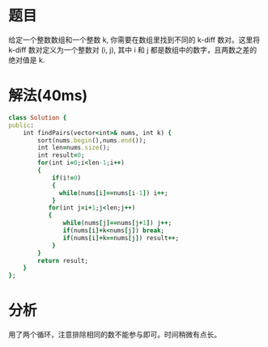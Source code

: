 # 题目
给定一个整数数组和一个整数 k, 你需要在数组里找到不同的 k-diff 数对。这里将 k-diff 数对定义为一个整数对 (i, j), 其中 i 和 j 都是数组中的数字，且两数之差的绝对值是 k.
# 解法(40ms)
```ruby
class Solution {
public:
    int findPairs(vector<int>& nums, int k) {
        sort(nums.begin(),nums.end());
        int len=nums.size();
        int result=0;
        for(int i=0;i<len-1;i++)
        {
            if(i!=0)
            {
              while(nums[i]==nums[i-1]) i++;
            }
           for(int j=i+1;j<len;j++)
           {
               while(nums[j]==nums[j+1]) j++;
               if(nums[i]+k<nums[j]) break;
               if(nums[i]+k==nums[j]) result++;
            }
        }
        return result;
    }
};
```
# 分析
用了两个循环，注意排除相同的数不能参与即可。时间稍微有点长。
